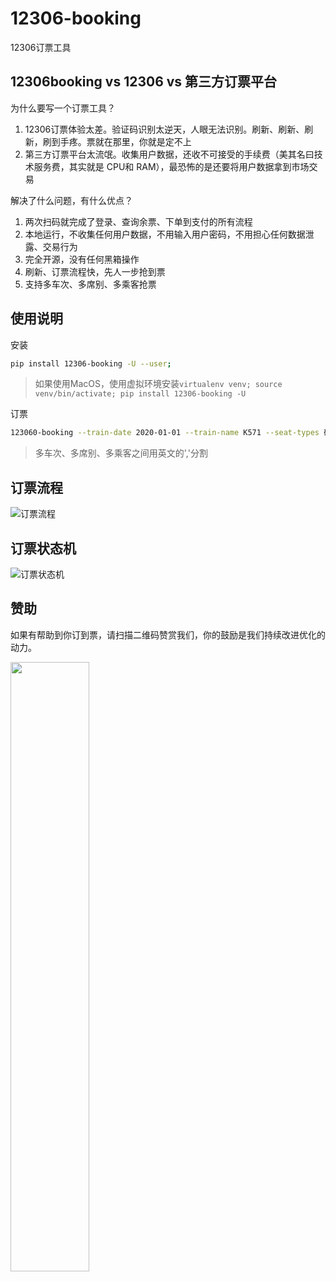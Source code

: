 # 12306-booking
12306订票工具

## 12306booking vs 12306 vs 第三方订票平台

为什么要写一个订票工具？

1. 12306订票体验太差。验证码识别太逆天，人眼无法识别。刷新、刷新、刷新，刷到手疼。票就在那里，你就是定不上
2. 第三方订票平台太流氓。收集用户数据，还收不可接受的手续费（美其名曰技术服务费，其实就是 CPU和 RAM），最恐怖的是还要将用户数据拿到市场交易

解决了什么问题，有什么优点？
1. 两次扫码就完成了登录、查询余票、下单到支付的所有流程
2. 本地运行，不收集任何用户数据，不用输入用户密码，不用担心任何数据泄露、交易行为
3. 完全开源，没有任何黑箱操作
4. 刷新、订票流程快，先人一步抢到票
5. 支持多车次、多席别、多乘客抢票

## 使用说明

安装
```sh
pip install 12306-booking -U --user;
```
>如果使用MacOS，使用虚拟环境安装`virtualenv venv; source venv/bin/activate; pip install 12306-booking -U`

订票
```sh
123060-booking --train-date 2020-01-01 --train-name K571 --seat-types 硬卧 --from-station 北京 --to-station 麻城 --pay-channel 微信 --passengers 任正非,王石
```
> 多车次、多席别、多乘客之间用英文的','分割

## 订票流程

![订票流程](https://processon.com/chart_image/5c372ce1e4b08a7683a2798f.png)

## 订票状态机

![订票状态机](http://processon.com/chart_image/5c371a11e4b0641c83d6eb3f.png)


## 赞助

如果有帮助到你订到票，请扫描二维码赞赏我们，你的鼓励是我们持续改进优化的动力。

<img src="https://share-static.oss-cn-hangzhou.aliyuncs.com/wx/%E5%BE%AE%E4%BF%A1%E8%B5%9E%E8%B5%8F.jpg"  width="50%" height="50%" />
